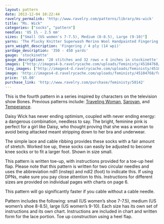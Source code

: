 ```yaml
---
layout: pattern
date: 2013-12-04 10:22:44
ravelry_permalink: 'http://www.ravelry.com/patterns/library/ms-wick'
title: "Ms. Wick"
categories: ["socks", "pattern"]
needles: 'US 1½ - 2.5 mm'
sizes: ["Small (US women's 7-7.5), Medium (8-8.5), Large (9-10)"]
yarns: 'The Plucky Knitter Superwash Merino Wool Handpainted Fingering Weight (Fingering)'
yarn_weight_description: 'Fingering / 4 ply (14 wpi)'
yardage_description: '350 - 450 yards'
gauge: 'stockinette'
gauge_description: '28 stitches and 32 rows = 4 inches in stockinette'
images: ["http://images4-b.ravelrycache.com/uploads/feministy/45104768/foot-watermark_medium.jpg", "http://images4-b.ravelrycache.com/uploads/feministy/45105015/leg-watermark_medium.jpg", "http://images4.ravelrycache.com/uploads/feministy/45104712/blocker-watermark_medium.jpg"]
tiny_images: ["http://images4-d.ravelrycache.com/uploads/feministy/45104768/foot-watermark_square.jpg", "http://images4-b.ravelrycache.com/uploads/feministy/45105015/leg-watermark_square.jpg", "http://images4-b.ravelrycache.com/uploads/feministy/45104712/blocker-watermark_square.jpg"]
image: 'http://images4-d.ravelrycache.com/uploads/feministy/45104768/foot-watermark_square.jpg'
price: '$5.00'
purchase_link: 'http://www.ravelry.com/purchase/feministy/50142'
---
```

<p>This is the fourth pattern in a series inspired by characters on the television show Bones. Previous patterns include: <a href='http://www.ravelry.com/patterns/library/traveling-woman'>Traveling Woman</a>, <a href='http://www.ravelry.com/patterns/library/saroyan'>Saroyan</a>, and <a href='http://www.ravelry.com/patterns/library/temperance'>Temperance</a>.</p>

<p>Daisy Wick has never ending optimism, coupled with never ending energy: a dangerous combination, needless to say. The bright, feminine pink is perfect for a girl like Daisy, who thought proving that she was a woman to avoid being attacked meant stripping down to her bra and underwear.</p>

<p>The simple lace and cable ribbing provides these socks with a fair amount of stretch. Worked toe up, these socks can easily be adjusted to become knee socks or to fit a larger foot. Shown in size small.</p>

<p>This pattern is written toe-up, with instructions provided for a toe-up heel flap. Please note that this pattern is written for two circular needles and uses the abbreviation ndl1 (instep) and ndl2 (foot) to indicate this. If using DPNs, make sure you pay close attention to this. Instructions for different sizes are provided on individual pages with charts on page 6.</p>

<p>This pattern will go significantly faster if you cable without a cable needle.</p>

<p>Pattern includes the following: small (US women’s shoe 7-7.5), medium (US women’s shoe 8-8.5), large (US women’s 9-10). Each size has its own set of instructions and its own chart. Instructions are included in chart and written form for the lace portion. Toe up construction using a heel flap.</p>